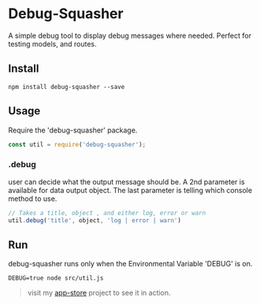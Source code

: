 # Debug-Squasher

A simple debug tool to display debug messages where needed.
Perfect for testing models, and routes.

## Install

```
npm install debug-squasher --save
```

## Usage
Require the 'debug-squasher' package.
``` javascript
const util = require('debug-squasher');
```

### .debug
user can decide what the output message should be. A 2nd parameter is available
for data output object. The last parameter is telling which console method to use.
``` javascript
// Takes a title, object , and either log, error or warn
util.debug('title', object, 'log | error | warn')
```

## Run
debug-squasher runs only when the Environmental Variable 'DEBUG' is on.
```
DEBUG=true node src/util.js
```

> visit my [app-store](https://github.com/ptlergo/App-Store) project to see it in action.  
